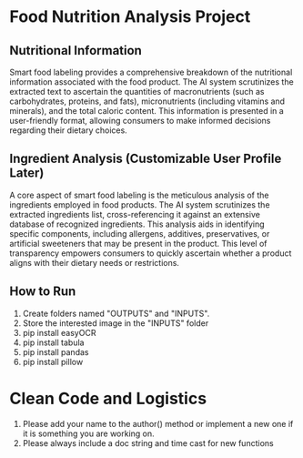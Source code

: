# Food Nutrition Analysis Project

## Nutritional Information

Smart food labeling provides a comprehensive breakdown of the nutritional information associated with the food product. The AI system scrutinizes the extracted text to ascertain the quantities of macronutrients (such as carbohydrates, proteins, and fats), micronutrients (including vitamins and minerals), and the total caloric content. This information is presented in a user-friendly format, allowing consumers to make informed decisions regarding their dietary choices.

## Ingredient Analysis (Customizable User Profile Later)

A core aspect of smart food labeling is the meticulous analysis of the ingredients employed in food products. The AI system scrutinizes the extracted ingredients list, cross-referencing it against an extensive database of recognized ingredients. This analysis aids in identifying specific components, including allergens, additives, preservatives, or artificial sweeteners that may be present in the product. This level of transparency empowers consumers to quickly ascertain whether a product aligns with their dietary needs or restrictions.

## How to Run

1. Create folders named "OUTPUTS" and "INPUTS".
2. Store the interested image in the "INPUTS" folder
3. pip install easyOCR
4. pip install tabula
5. pip install pandas
6. pip install pillow

# Clean Code and Logistics

1. Please add your name to the author() method or implement a new one if it is something you are working on.
2. Please always include a doc string and time cast for new functions